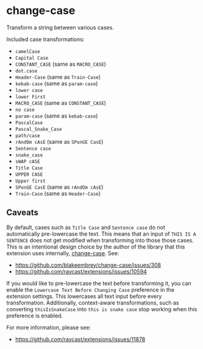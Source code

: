 # change-case

Transform a string between various cases.

Included case transformations:
- `camelCase`
- `Capital Case`
- `CONSTANT_CASE` (same as `MACRO_CASE`)
- `dot.case`
- `Header-Case` (same as `Train-Case`)
- `kebab-case` (same as `param-case`)
- `lower case`
- `lower First`
- `MACRO_CASE` (same as `CONSTANT_CASE`)
- `no case`
- `param-case` (same as `kebab-case`)
- `PascalCase`
- `Pascal_Snake_Case`
- `path/case`
- `rAndOm cAsE` (same as `SPonGE CasE`)
- `Sentence case`
- `snake_case`
- `sWAP cASE`
- `Title Case`
- `UPPER CASE`
- `Upper first`
- `SPonGE CasE` (same as `rAndOm cAsE`)
- `Train-Case` (same as `Header-Case`)

## Caveats

By default, cases such as `Title Case` and `Sentence case` do not automatically pre-lowercase the text. This means that an input of `THIS IS A SENTENCE` does not get modified when transforming into those those cases. This is an intentional design choice by the author of the library that this extension uses internally, [change-case](https://github.com/blakeembrey/change-case). 
See:
- https://github.com/blakeembrey/change-case/issues/308
- https://github.com/raycast/extensions/issues/10594

If you would like to pre-lowercase the text before transforming it, you can enable the `Lowercase Text Before Changing Case` preference in the extension settings. This lowercases all text input before every transformation. Additionally, context-aware transformations, such as converting `thisIsSnakeCase` into `this is snake case` stop working when this preference is enabled.

For more information, please see:
- https://github.com/raycast/extensions/issues/11878
